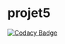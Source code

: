 # projet5
[![Codacy Badge](https://api.codacy.com/project/badge/Grade/096aea82674e4ab2b3d44963478b28ca)](https://app.codacy.com/app/claire958/projet5?utm_source=github.com&utm_medium=referral&utm_content=claire958/projet5&utm_campaign=Badge_Grade_Settings)
